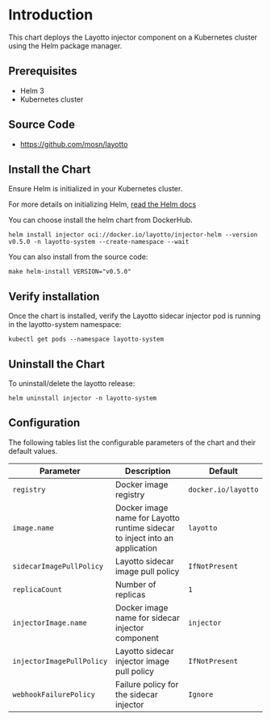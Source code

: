 # Introduction

This chart deploys the Layotto injector component on a Kubernetes cluster using the Helm package manager.

## Prerequisites

- Helm 3
- Kubernetes cluster

## Source Code
- https://github.com/mosn/layotto

## Install the Chart

Ensure Helm is initialized in your Kubernetes cluster.

For more details on initializing Helm, [read the Helm docs](https://helm.sh/docs/)

You can choose install the helm chart from DockerHub.
```
helm install injector oci://docker.io/layotto/injector-helm --version v0.5.0 -n layotto-system --create-namespace --wait
```
You can also install from the source code:
```
make helm-install VERSION="v0.5.0"
```

## Verify installation

Once the chart is installed, verify the Layotto sidecar injector pod is running in the layotto-system namespace:

```
kubectl get pods --namespace layotto-system
```

## Uninstall the Chart

To uninstall/delete the layotto release:

```
helm uninstall injector -n layotto-system
```

## Configuration
The following tables list the configurable parameters of the chart and their default values.


| **Parameter**                                      | **Description**                                              | **Default**           |
| -------------------------------------------------- | ------------------------------------------------------------ | --------------------- |
| `registry`                | Docker image registry                                        | `docker.io/layotto` |
| `image.name`              | Docker image name for Layotto runtime sidecar to inject into an application | `layotto`             |
| `sidecarImagePullPolicy`  | Layotto sidecar image pull policy                            | `IfNotPresent`        |
| `replicaCount`            | Number of replicas                                           | `1`                   |
| `injectorImage.name`      | Docker image name for sidecar injector component             | `injector`    |
| `injectorImagePullPolicy` | Layotto sidecar injector image pull policy                   | `IfNotPresent`        |
| `webhookFailurePolicy`    | Failure policy for the sidecar injector                      | `Ignore`              |
